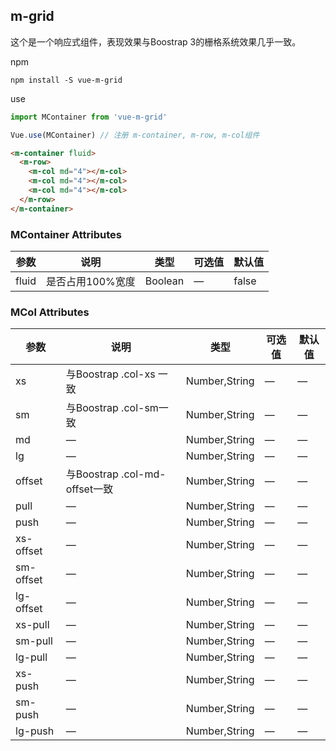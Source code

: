 
## m-grid

这个是一个响应式组件，表现效果与Boostrap 3的栅格系统效果几乎一致。

npm
```ls
npm install -S vue-m-grid
```

use
```js
import MContainer from 'vue-m-grid'

Vue.use(MContainer) // 注册 m-container, m-row, m-col组件
```


```html
<m-container fluid>
  <m-row>
    <m-col md="4"></m-col>
    <m-col md="4"></m-col>
    <m-col md="4"></m-col>
  </m-row>
</m-container>

```

### MContainer Attributes

| 参数      | 说明    | 类型      | 可选值       | 默认值   |
|---------- |-------- |---------- |-------------  |-------- |
|  fluid  | 是否占用100%宽度 | Boolean |   —  |  false  |


### MCol Attributes

| 参数      | 说明    | 类型      | 可选值       | 默认值   |
|---------- |-------- |---------- |-------------  |-------- |
|  xs  | 与Boostrap .col-xs 一致 |  Number,String  |   —  |  —  |
|  sm  | 与Boostrap .col-sm一致  | Number,String   |   —  |  —  |
|  md  |  —  |   Number,String  |   —  |  —  |
|  lg  |  —  |   Number,String  |   —  |  —  |
|  offset |  与Boostrap .col-md-offset一致  |  Number,String  |  —  |  —  |
|  pull|  —  |  Number,String |   —  |  —  |
|  push|  —  |  Number,String |   —  |  —  |
|  xs-offset|  —  |   Number,String |   —  |  —  |
|  sm-offset|  —  |   Number,String |   —  |  —  |
|  lg-offset|  —  |   Number,String |   —  |  —  |
|  xs-pull|  —  |   Number,String |   —  |  —  |
|  sm-pull|  —  |   Number,String |   —  |  —  |
|  lg-pull|  —  |   Number,String |   —  |  —  |
|  xs-push|  —  |   Number,String |   —  |  —  |
|  sm-push|  —  |   Number,String |   —  |  —  |
|  lg-push|  —  |   Number,String |   —  |  —  |
